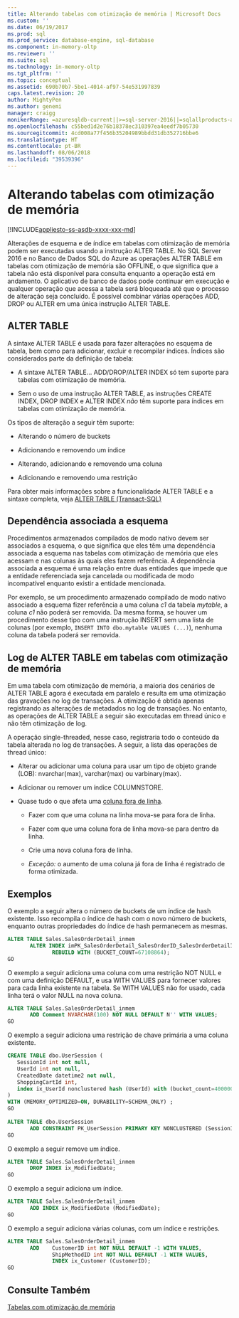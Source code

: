 ```yaml
---
title: Alterando tabelas com otimização de memória | Microsoft Docs
ms.custom: ''
ms.date: 06/19/2017
ms.prod: sql
ms.prod_service: database-engine, sql-database
ms.component: in-memory-oltp
ms.reviewer: ''
ms.suite: sql
ms.technology: in-memory-oltp
ms.tgt_pltfrm: ''
ms.topic: conceptual
ms.assetid: 690b70b7-5be1-4014-af97-54e531997839
caps.latest.revision: 20
author: MightyPen
ms.author: genemi
manager: craigg
monikerRange: =azuresqldb-current||>=sql-server-2016||=sqlallproducts-allversions||>=sql-server-linux-2017
ms.openlocfilehash: c55bed1d2e76b18378ec310397ea4eedf7b05730
ms.sourcegitcommit: 4cd008a77f456b35204989bbdd31db352716bbe6
ms.translationtype: HT
ms.contentlocale: pt-BR
ms.lasthandoff: 08/06/2018
ms.locfileid: "39539396"
---
```

# <a name="altering-memory-optimized-tables"></a>Alterando tabelas com otimização de memória
[!INCLUDE[appliesto-ss-asdb-xxxx-xxx-md](../../includes/appliesto-ss-asdb-xxxx-xxx-md.md)]

  Alterações de esquema e de índice em tabelas com otimização de memória podem ser executadas usando a instrução ALTER TABLE. No SQL Server 2016 e no Banco de Dados SQL do Azure as operações ALTER TABLE em tabelas com otimização de memória são OFFLINE, o que significa que a tabela não está disponível para consulta enquanto a operação está em andamento. O aplicativo de banco de dados pode continuar em execução e qualquer operação que acessa a tabela será bloqueada até que o processo de alteração seja concluído. É possível combinar várias operações ADD, DROP ou ALTER em uma única instrução ALTER TABLE.
  
## <a name="alter-table"></a>ALTER TABLE  
 
A sintaxe ALTER TABLE é usada para fazer alterações no esquema de tabela, bem como para adicionar, excluir e recompilar índices. Índices são considerados parte da definição de tabela:  
  
-   A sintaxe ALTER TABLE... ADD/DROP/ALTER INDEX só tem suporte para tabelas com otimização de memória.  
  
-   Sem o uso de uma instrução ALTER TABLE, as instruções CREATE INDEX, DROP INDEX e ALTER INDEX *não* têm suporte para índices em tabelas com otimização de memória.  
  
Os tipos de alteração a seguir têm suporte:  
  
-   Alterando o número de buckets  
  
-   Adicionando e removendo um índice  
  
-   Alterando, adicionando e removendo uma coluna  
  
-   Adicionando e removendo uma restrição  
  
 Para obter mais informações sobre a funcionalidade ALTER TABLE e a sintaxe completa, veja [ALTER TABLE &#40;Transact-SQL&#41;](../../t-sql/statements/alter-table-transact-sql.md)  
  
## <a name="schema-bound-dependency"></a>Dependência associada a esquema  
 Procedimentos armazenados compilados de modo nativo devem ser associados a esquema, o que significa que eles têm uma dependência associada a esquema nas tabelas com otimização de memória que eles acessam e nas colunas às quais eles fazem referência. A dependência associada a esquema é uma relação entre duas entidades que impede que a entidade referenciada seja cancelada ou modificada de modo incompatível enquanto existir a entidade mencionada.  
  
 Por exemplo, se um procedimento armazenado compilado de modo nativo associado a esquema fizer referência a uma coluna *c1* da tabela *mytable*, a coluna *c1* não poderá ser removida. Da mesma forma, se houver um procedimento desse tipo com uma instrução INSERT sem uma lista de colunas (por exemplo, `INSERT INTO dbo.mytable VALUES (...)`), nenhuma coluna da tabela poderá ser removida.  
 
## <a name="logging-of-alter-table-on-memory-optimized-tables"></a>Log de ALTER TABLE em tabelas com otimização de memória
Em uma tabela com otimização de memória, a maioria dos cenários de ALTER TABLE agora é executada em paralelo e resulta em uma otimização das gravações no log de transações. A otimização é obtida apenas registrando as alterações de metadados no log de transações. No entanto, as operações de ALTER TABLE a seguir são executadas em thread único e não têm otimização de log.

A operação single-threaded, nesse caso, registraria todo o conteúdo da tabela alterada no log de transações. A seguir, a lista das operações de thread único:

- Alterar ou adicionar uma coluna para usar um tipo de objeto grande (LOB): nvarchar(max), varchar(max) ou varbinary(max).

- Adicionar ou remover um índice COLUMNSTORE.

- Quase tudo o que afeta uma [coluna fora de linha](../../relational-databases/in-memory-oltp/supported-data-types-for-in-memory-oltp.md).

    - Fazer com que uma coluna na linha mova-se para fora de linha.

    - Fazer com que uma coluna fora de linha mova-se para dentro da linha.

    - Crie uma nova coluna fora de linha.

    - *Exceção:* o aumento de uma coluna já fora de linha é registrado de forma otimizada. 
  
## <a name="examples"></a>Exemplos  
 O exemplo a seguir altera o número de buckets de um índice de hash existente. Isso recompila o índice de hash com o novo número de buckets, enquanto outras propriedades do índice de hash permanecem as mesmas.  
  
```sql
ALTER TABLE Sales.SalesOrderDetail_inmem   
       ALTER INDEX imPK_SalesOrderDetail_SalesOrderID_SalesOrderDetailID  
              REBUILD WITH (BUCKET_COUNT=67108864);  
GO
```
  
 O exemplo a seguir adiciona uma coluna com uma restrição NOT NULL e com uma definição DEFAULT, e usa WITH VALUES para fornecer valores para cada linha existente na tabela. Se WITH VALUES não for usado, cada linha terá o valor NULL na nova coluna.  
  
```sql  
ALTER TABLE Sales.SalesOrderDetail_inmem  
       ADD Comment NVARCHAR(100) NOT NULL DEFAULT N'' WITH VALUES;  
GO
```  
  
 O exemplo a seguir adiciona uma restrição de chave primária a uma coluna existente.  
  
```sql
CREATE TABLE dbo.UserSession (   
   SessionId int not null,   
   UserId int not null,   
   CreatedDate datetime2 not null,   
   ShoppingCartId int,   
   index ix_UserId nonclustered hash (UserId) with (bucket_count=400000)   
)   
WITH (MEMORY_OPTIMIZED=ON, DURABILITY=SCHEMA_ONLY) ;  
GO  
  
ALTER TABLE dbo.UserSession  
       ADD CONSTRAINT PK_UserSession PRIMARY KEY NONCLUSTERED (SessionId);  
GO
```  
  
 O exemplo a seguir remove um índice.  
  
```sql
ALTER TABLE Sales.SalesOrderDetail_inmem  
       DROP INDEX ix_ModifiedDate;  
GO
```  
  
 O exemplo a seguir adiciona um índice.  
  
```sql  
ALTER TABLE Sales.SalesOrderDetail_inmem  
       ADD INDEX ix_ModifiedDate (ModifiedDate);  
GO  
```  
  
 O exemplo a seguir adiciona várias colunas, com um índice e restrições.  
  
```sql
ALTER TABLE Sales.SalesOrderDetail_inmem  
       ADD    CustomerID int NOT NULL DEFAULT -1 WITH VALUES,  
              ShipMethodID int NOT NULL DEFAULT -1 WITH VALUES,  
              INDEX ix_Customer (CustomerID);  
GO  
```


<a name="logging-of-alter-table-on-memory-optimized-tables-124"></a>


## <a name="see-also"></a>Consulte Também  

[Tabelas com otimização de memória](../../relational-databases/in-memory-oltp/memory-optimized-tables.md)  
  

